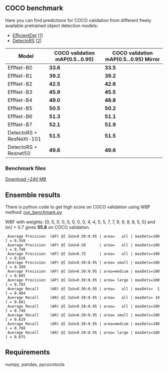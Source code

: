 ## COCO benchmark

Here you can find predictions for COCO validation from different freely available pretrained object detection models:
* [EfficientDet](https://github.com/google/automl/tree/master/efficientdet) [[1](https://arxiv.org/abs/1911.09070)]
* [DetectoRS](https://github.com/joe-siyuan-qiao/DetectoRS) [[2](https://arxiv.org/abs/2006.02334)]

| Model | COCO validation mAP(0.5...0.95) |  COCO validation mAP(0.5...0.95) Mirror |
| ------ | --------------- |  --------------- | 
| EffNet-B0 | **33.6** | **33.5** |  
| EffNet-B1 | **39.2** | **39.2** |
| EffNet-B2 | **42.5** | **42.6** |
| EffNet-B3 | **45.9** | **45.5** |
| EffNet-B4 | **49.0** | **48.8** |
| EffNet-B5 | **50.5** | **50.2** |
| EffNet-B6 | **51.3** | **51.1** |
| EffNet-B7 | **52.1** | **51.9** |
| DetectoRS + ResNeXt-101 | **51.5** | **51.5** |
| DetectoRS + Resnet50 | **49.6** | **49.6** |

### Benchmark files

[Download ~240 MB]()

## Ensemble results

There is python code to get high score on COCO validation using WBF method: [run_benchmark.py](run_benchmark.py)

WBF with weights: [0, 0, 0, 0, 0, 0, 0, 0, 4, 4, 5, 5, 7, 7, 9, 9, 8, 8, 5, 5] and IoU = 0.7 gives **55.8** on COCO validation.

``` 
 Average Precision  (AP) @[ IoU=0.50:0.95 | area=   all | maxDets=100 ] = 0.558
 Average Precision  (AP) @[ IoU=0.50      | area=   all | maxDets=100 ] = 0.740
 Average Precision  (AP) @[ IoU=0.75      | area=   all | maxDets=100 ] = 0.616
 Average Precision  (AP) @[ IoU=0.50:0.95 | area= small | maxDets=100 ] = 0.399
 Average Precision  (AP) @[ IoU=0.50:0.95 | area=medium | maxDets=100 ] = 0.605
 Average Precision  (AP) @[ IoU=0.50:0.95 | area= large | maxDets=100 ] = 0.702
 Average Recall     (AR) @[ IoU=0.50:0.95 | area=   all | maxDets=  1 ] = 0.404
 Average Recall     (AR) @[ IoU=0.50:0.95 | area=   all | maxDets= 10 ] = 0.681
 Average Recall     (AR) @[ IoU=0.50:0.95 | area=   all | maxDets=100 ] = 0.748
 Average Recall     (AR) @[ IoU=0.50:0.95 | area= small | maxDets=100 ] = 0.619
 Average Recall     (AR) @[ IoU=0.50:0.95 | area=medium | maxDets=100 ] = 0.788
 Average Recall     (AR) @[ IoU=0.50:0.95 | area= large | maxDets=100 ] = 0.875
```

## Requirements

numpy, pandas, pycocotools
